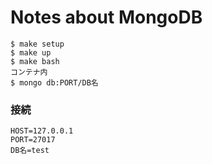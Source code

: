 # Notes about MongoDB

```
$ make setup
$ make up
$ make bash
コンテナ内
$ mongo db:PORT/DB名
```

###  接続

```
HOST=127.0.0.1
PORT=27017
DB名=test
```
